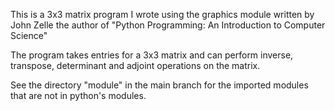 This is a 3x3 matrix program I wrote using the graphics module written by John Zelle the author of "Python Programming: An Introduction to Computer Science"

The program takes entries for a 3x3 matrix and can perform inverse, transpose, determinant and adjoint operations on the matrix.

See the directory "module" in the main branch for the imported modules that are not in python's modules.
